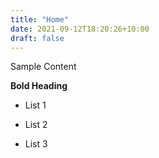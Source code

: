 ```yaml
---
title: "Home"
date: 2021-09-12T18:20:26+10:00
draft: false
---
```

Sample Content

**Bold Heading**

- List 1

- List 2

- List 3
